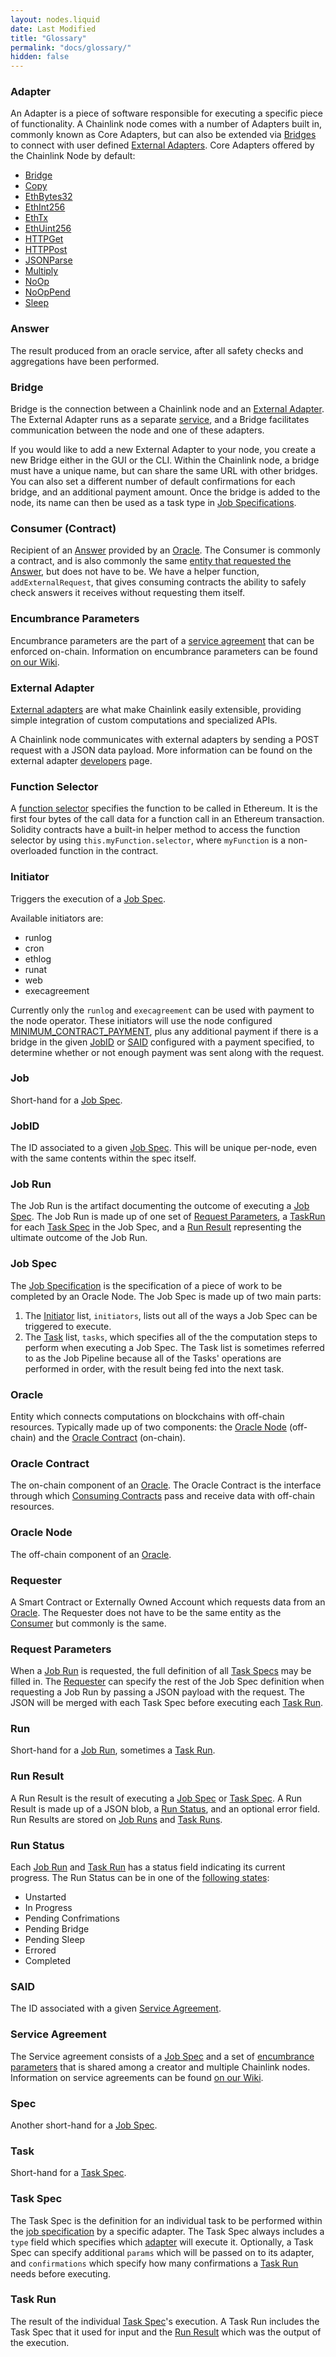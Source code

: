 ```yaml
---
layout: nodes.liquid
date: Last Modified
title: "Glossary"
permalink: "docs/glossary/"
hidden: false
---
```

### Adapter

An Adapter is a piece of software responsible for executing a specific piece of functionality. A Chainlink node comes with a number of Adapters built in, commonly known as Core Adapters, but can also be extended via [Bridges](./#bridge) to connect with user defined [External Adapters](./#external-adapter). Core Adapters offered by the Chainlink Node by default:

- [Bridge](/docs/adapters/#bridge)
- [Copy](/docs/adapters/#copy)
- [EthBytes32](/docs/adapters/#ethbytes32)
- [EthInt256](/docs/adapters/#ethint256)
- [EthTx](/docs/adapters/#ethtx)
- [EthUint256](/docs/adapters/#ethuint256)
- [HTTPGet](/docs/adapters/#httpget)
- [HTTPPost](/docs/adapters/#httppost)
- [JSONParse](/docs/adapters/#jsonparse)
- [Multiply](/docs/adapters/#multiply)
- [NoOp](/docs/adapters/#noop)
- [NoOpPend](/docs/adapters/#nooppend)
- [Sleep](/docs/adapters/#sleep)

### Answer

The result produced from an oracle service, after all safety checks and aggregations have been performed. 

### Bridge

Bridge is the connection between a Chainlink node and an [External Adapter](#external-adapter). The External Adapter runs as a separate [service](https://en.wikipedia.org/wiki/Service-oriented_architecture), and a Bridge facilitates communication between the node and one of these adapters. 

If you would like to add a new External Adapter to your node, you create a new Bridge either in the GUI or the CLI. Within the Chainlink node, a bridge must have a unique name, but can share the same URL with other bridges. You can also set a different number of default confirmations for each bridge, and an additional payment amount. Once the bridge is added to the node, its name can then be used as a task type in [Job Specifications](../job-specifications/).

### Consumer (Contract)

Recipient of an [Answer](#answer) provided by an [Oracle](#oracle). The Consumer is commonly a contract, and is also commonly the same [entity that requested the Answer](#requester), but does not have to be. We have a helper function, `
addExternalRequest`, that gives consuming contracts the ability to safely check answers it receives without requesting them itself.

### Encumbrance Parameters

Encumbrance parameters are the part of a [service agreement](#service-agreement) that can be enforced on-chain. Information on encumbrance parameters can be found <a href="https://github.com/smartcontractkit/chainlink/wiki/Protocol-Information#encumbrance" target="_blank">on our Wiki</a>.

### External Adapter

[External adapters](https://github.com/smartcontractkit/chainlink/wiki/External-Adapters) are what make Chainlink easily extensible, providing simple integration of custom computations and specialized APIs.

A Chainlink node communicates with external adapters by sending a POST request with a JSON data payload. More information can be found on the external adapter [developers](../developers/) page.

### Function Selector

A [function selector](https://solidity.readthedocs.io/en/develop/abi-spec.html/#function-selector) specifies the function to be called in Ethereum. It is the first four bytes of the call data for a function call in an Ethereum transaction. Solidity contracts have a built-in helper method to access the function selector by using `this.myFunction.selector`, where `myFunction` is a non-overloaded function in the contract.

### Initiator

Triggers the execution of a [Job Spec](#job-spec). 

Available initiators are:

- runlog
- cron
- ethlog
- runat
- web
- execagreement

Currently only the `runlog` and `execagreement` can be used with payment to the node operator. These initiators will use the node configured [MINIMUM_CONTRACT_PAYMENT](../configuration-variables/#minimum_contract_payment), plus any additional payment if there is a bridge in the given [JobID](#jobid) or [SAID](#said) configured with a payment specified, to determine whether or not enough payment was sent along with the request.

### Job

Short-hand for a [Job Spec](#job-spec).

### JobID

The ID associated to a given [Job Spec](#job-spec). This will be unique per-node, even with the same contents within the spec itself.

### Job Run

The Job Run is the artifact documenting the outcome of executing a [Job Spec](#job-spec). The Job Run is made up of one set of [Request Parameters](#request-parameters), a [TaskRun](#task-run) for each [Task Spec](#task-spec) in the Job Spec, and a [Run Result](#run-result) representing the ultimate outcome of the Job Run.

### Job Spec

The [Job Specification](../job-specifications/) is the specification of a piece of work to be completed by an Oracle Node. The Job Spec is made up of two main parts:

1. The [Initiator](#initiator) list, `initiators`, lists out all of the ways a Job Spec can be triggered to execute.
2. The [Task](#task-spec) list, `tasks`, which specifies all of the  the computation steps to perform when executing a Job Spec. The Task list is sometimes referred to as the Job Pipeline because all of the Tasks' operations are performed in order, with the result being fed into the next task. 

### Oracle 

Entity which connects computations on blockchains with off-chain resources. Typically made up of two components: the [Oracle Node](#oracle-node) (off-chain) and the [Oracle Contract](#oracle-contract) (on-chain).

### Oracle Contract

The on-chain component of an [Oracle](#oracle). The Oracle Contract is the interface through which [Consuming Contracts](#consumer-contract-) pass and receive data with off-chain resources.

### Oracle Node

The off-chain component of an [Oracle](#oracle).

### Requester

A Smart Contract or Externally Owned Account which requests data from an [Oracle](#oracle). The Requester does not have to be the same entity as the [Consumer](#consumer-contract-) but commonly is the same.

### Request Parameters

When a [Job Run](#job-run) is requested, the full definition of all [Task Specs](#task-spec) may be filled in. The [Requester](#requester) can specify the rest of the Job Spec definition when requesting a Job Run by passing a JSON payload with the request. The JSON will be merged with each Task Spec before executing each [Task Run](#task-run).

### Run

Short-hand for a [Job Run](#job-run), sometimes a [Task Run](#task-run).

### Run Result

A Run Result is the result of executing a [Job Spec](#job-spec) or [Task Spec](#task-spec). A Run Result is made up of a JSON blob, a [Run Status](#run-status), and an optional error field. Run Results are stored on [Job Runs](#job-run) and [Task Runs](#task-runs).

### Run Status

Each [Job Run](#job-run) and [Task Run](#task-run) has a status field indicating its current progress. The Run Status can be in one of the [following states](https://godoc.org/github.com/smartcontractkit/chainlink/core/store/models/#pkg-constants):

- Unstarted
- In Progress
- Pending Confrimations
- Pending Bridge
- Pending Sleep
- Errored
- Completed

### SAID

The ID associated with a given [Service Agreement](#service-agreement).

### Service Agreement

The Service agreement consists of a [Job Spec](#job-spec) and a set of [encumbrance parameters](#encumbrance-parameters) that is shared among a creator and multiple Chainlink nodes. Information on service agreements can be found <a href="https://github.com/smartcontractkit/chainlink/wiki/Protocol-Information#service-agreements" target="_blank">on our Wiki</a>.

### Spec

Another short-hand for a [Job Spec](#job-spec).

### Task

Short-hand for a [Task Spec](#task-spec).

### Task Spec

The Task Spec is the definition for an individual task to be performed within the [job specification](../job-specifications/) by a specific adapter. The Task Spec always includes a `type` field which specifies which [adapter](#adapter) will execute it. Optionally, a Task Spec can specify additional `params` which will be passed on to its adapter, and `confirmations` which specify how many confirmations a [Task Run](#task-run) needs before executing.

### Task Run

The result of the individual [Task Spec](#task-spec)'s execution. A Task Run includes the Task Spec that it used for input and the [Run Result](#run-result) which was the output of the execution.